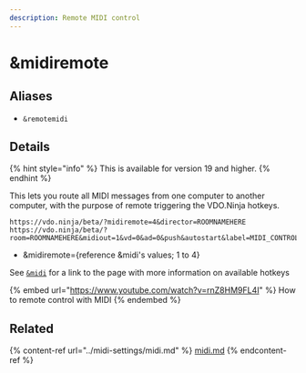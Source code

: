 ```yaml
---
description: Remote MIDI control
---
```


# \&midiremote

## Aliases

* `&remotemidi`

## Details

{% hint style="info" %}
This is available for version 19 and higher.
{% endhint %}

This lets you route all MIDI messages from one computer to another computer, with the purpose of remote triggering the VDO.Ninja hotkeys.

```
https://vdo.ninja/beta/?midiremote=4&director=ROOMNAMEHERE
https://vdo.ninja/beta/?room=ROOMNAMEHERE&midiout=1&vd=0&ad=0&push&autostart&label=MIDI_CONTROLLER
```

* \&midiremote={reference \&midi's values; 1 to 4}

See [`&midi`](../midi-settings/midi.md) for a link to the page with more information on available hotkeys

{% embed url="https://www.youtube.com/watch?v=rnZ8HM9FL4I" %}
How to remote control with MIDI
{% endembed %}

## Related

{% content-ref url="../midi-settings/midi.md" %}
[midi.md](../midi-settings/midi.md)
{% endcontent-ref %}
